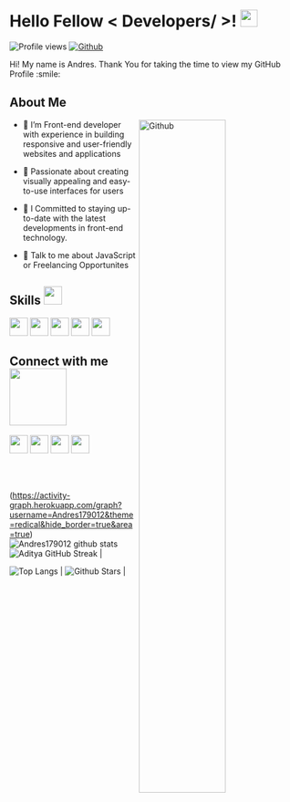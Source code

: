 <h1> Hello Fellow < Developers/ >! <img src = "https://raw.githubusercontent.com/MartinHeinz/MartinHeinz/master/wave.gif" width = 30px> </h1>
<p align='center'>
</p>

![Profile views](https://visitor-badge.glitch.me/badge?page_id=Andres179012.Andres179012)
[![Github](https://img.shields.io/github/followers/Andres179012?label=Follow&style=social)](https://github.com/Andres179012)

<div size='20px'> Hi! My name is Andres. Thank You for taking the time to view my GitHub Profile :smile:
</div>

<h2> About Me</h2>

<img width="55%" align="right" alt="Github" src="https://raw.githubusercontent.com/onimur/.github/master/.resources/git-header.svg" />

- 🔭 I’m Front-end developer with experience in building responsive and user-friendly websites and applications

- 🌱 Passionate about creating visually appealing and easy-to-use interfaces for users

- 👯 I Committed to staying up-to-date with the latest developments in front-end technology.

- 💬 Talk to me about JavaScript or Freelancing Opportunites

<h2> Skills <img src = "https://media2.giphy.com/media/QssGEmpkyEOhBCb7e1/giphy.gif?cid=ecf05e47a0n3gi1bfqntqmob8g9aid1oyj2wr3ds3mg700bl&rid=giphy.gif" width = 32px> </h2>
 <img width ='32px' src ='https://raw.githubusercontent.com/rahulbanerjee26/githubAboutMeGenerator/main/icons/reactjs.svg'>
<img width ='32px' src ='https://raw.githubusercontent.com/rahulbanerjee26/githubAboutMeGenerator/main/icons/javascript.svg'>
<img width ='32px' src ='https://raw.githubusercontent.com/rahulbanerjee26/githubAboutMeGenerator/main/icons/css.svg'>
<img width ='32px' src ='https://raw.githubusercontent.com/rahulbanerjee26/githubAboutMeGenerator/main/icons/html.svg'>
<img width ='32px' src ='https://raw.githubusercontent.com/rahulbanerjee26/githubAboutMeGenerator/main/icons/csharp.svg'> 

<h2> Connect with me <img src='https://raw.githubusercontent.com/ShahriarShafin/ShahriarShafin/main/Assets/handshake.gif' width="100px"> </h2>
<div 
    display='flex'
>
<a href = 'https://www.linkedin.com/in/andresdevuiux'> <img width = '32px' align= 'center' src="https://raw.githubusercontent.com/rahulbanerjee26/githubAboutMeGenerator/main/icons/linked-in-alt.svg"/></a>
<a href = 'https://www.twitter.com/Andres96160755'> <img width = '32px' align= 'center' src="https://raw.githubusercontent.com/rahulbanerjee26/githubAboutMeGenerator/main/icons/twitter.svg"/></a>
<a href = 'https://medium.com/@adityadeshmukh7350'> <img width = '32px' align= 'center' src="https://raw.githubusercontent.com/rahulbanerjee26/githubAboutMeGenerator/main/icons/medium.svg"/></a>
<!-- <a href = 'http://aditya664.me/'> <img width = '32px' align= 'center' src="https://raw.githubusercontent.com/rahulbanerjee26/githubAboutMeGenerator/main/icons/portfolio.png"/></a> -->
<a href = 'https://www.github.com/Andres179012'> <img width = '32px' align= 'center' src="https://raw.githubusercontent.com/rahulbanerjee26/githubAboutMeGenerator/main/icons/github.svg"/></a></div>

<br>
<br>
  <br>

 (https://activity-graph.herokuapp.com/graph?username=Andres179012&theme=redical&hide_border=true&area=true)
 ![Andres179012 github stats](https://github-readme-stats.vercel.app/api?username=Andres179012&show_icons=true&theme=radical)           ![Aditya GitHub Streak](https://github-readme-streak-stats.herokuapp.com/?user=Andres179012&theme=radical)                                                                                                           |

![Top Langs](https://github-readme-stats.vercel.app/api/top-langs/?username=Andres179012&langs_count=8&theme=radical&layout=compact) | ![Github Stars](https://github-readme-stats.vercel.app/api?username=Andres179012&show_icons=true&locale=en&count_private=true&hide_rank=true&custom_title=My%20GitHub%20Stats&disable_animations=true&theme=radical) |

